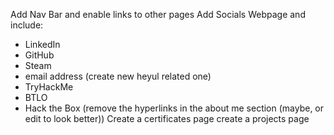 Add Nav Bar and enable links to other pages
Add Socials Webpage and include: 
* LinkedIn
* GitHub
* Steam
* email address (create new heyul related one)
* TryHackMe
* BTLO
* Hack the Box (remove the hyperlinks in the about me section (maybe, or edit to look better))
Create a certificates page
create a projects page